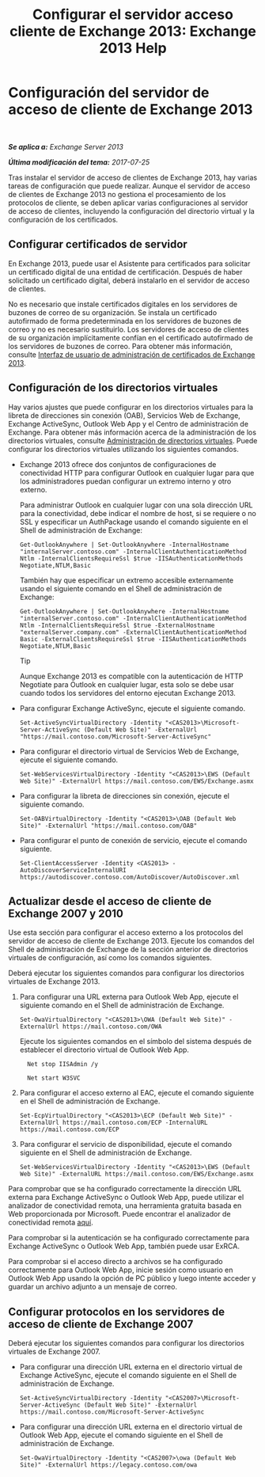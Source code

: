 ﻿---
title: 'Configurar el servidor acceso cliente de Exchange 2013: Exchange 2013 Help'
TOCTitle: Configuración del servidor de acceso de cliente de Exchange 2013
ms:assetid: 01432ae4-2a00-44a4-a4dd-4eb8d7e6cfae
ms:mtpsurl: https://technet.microsoft.com/es-es/library/Hh529912(v=EXCHG.150)
ms:contentKeyID: 49895432
ms.date: 05/22/2018
mtps_version: v=EXCHG.150
ms.translationtype: MT
---

# Configuración del servidor de acceso de cliente de Exchange 2013

 

_**Se aplica a:** Exchange Server 2013_

_**Última modificación del tema:** 2017-07-25_

Tras instalar el servidor de acceso de clientes de Exchange 2013, hay varias tareas de configuración que puede realizar. Aunque el servidor de acceso de clientes de Exchange 2013 no gestiona el procesamiento de los protocolos de cliente, se deben aplicar varias configuraciones al servidor de acceso de clientes, incluyendo la configuración del directorio virtual y la configuración de los certificados.

## Configurar certificados de servidor

En Exchange 2013, puede usar el Asistente para certificados para solicitar un certificado digital de una entidad de certificación. Después de haber solicitado un certificado digital, deberá instalarlo en el servidor de acceso de clientes.

No es necesario que instale certificados digitales en los servidores de buzones de correo de su organización. Se instala un certificado autofirmado de forma predeterminada en los servidores de buzones de correo y no es necesario sustituirlo. Los servidores de acceso de clientes de su organización implícitamente confían en el certificado autofirmado de los servidores de buzones de correo. Para obtener más información, consulte [Interfaz de usuario de administración de certificados de Exchange 2013](exchange-2013-certificate-management-ui-exchange-2013-help.md).

## Configuración de los directorios virtuales

Hay varios ajustes que puede configurar en los directorios virtuales para la libreta de direcciones sin conexión (OAB), Servicios Web de Exchange, Exchange ActiveSync, Outlook Web App y el Centro de administración de Exchange. Para obtener más información acerca de la administración de los directorios virtuales, consulte [Administración de directorios virtuales](virtual-directory-management-exchange-2013-help.md). Puede configurar los directorios virtuales utilizando los siguientes comandos.

  - Exchange 2013 ofrece dos conjuntos de configuraciones de conectividad HTTP para configurar Outlook en cualquier lugar para que los administradores puedan configurar un extremo interno y otro externo.
    
    Para administrar Outlook en cualquier lugar con una sola dirección URL para la conectividad, debe indicar el nombre de host, si se requiere o no SSL y especificar un AuthPackage usando el comando siguiente en el Shell de administración de Exchange:
    
        Get-OutlookAnywhere | Set-OutlookAnywhere -InternalHostname "internalServer.contoso.com" -InternalClientAuthenticationMethod Ntlm -InternalClientsRequireSsl $true -IISAuthenticationMethods Negotiate,NTLM,Basic
    
    También hay que especificar un extremo accesible externamente usando el siguiente comando en el Shell de administración de Exchange:
    
        Get-OutlookAnywhere | Set-OutlookAnywhere -InternalHostname "internalServer.contoso.com" -InternalClientAuthenticationMethod Ntlm -InternalClientsRequireSsl $true -ExternalHostname "externalServer.company.com" -ExternalClientAuthenticationMethod Basic -ExternalClientsRequireSsl $true -IISAuthenticationMethods Negotiate,NTLM,Basic
    

    > [!TIP]
    > Aunque Exchange 2013 es compatible con la autenticación de HTTP Negotiate para Outlook en cualquier lugar, esta solo se debe usar cuando todos los servidores del entorno ejecutan Exchange 2013.



  - Para configurar Exchange ActiveSync, ejecute el siguiente comando.
    
        Set-ActiveSyncVirtualDirectory -Identity "<CAS2013>\Microsoft-Server-ActiveSync (Default Web Site)" -ExternalUrl "https://mail.contoso.com/Microsoft-Server-ActiveSync"

  - Para configurar el directorio virtual de Servicios Web de Exchange, ejecute el siguiente comando.
    
        Set-WebServicesVirtualDirectory -Identity "<CAS2013>\EWS (Default Web Site)" -ExternalUrl https://mail.contoso.com/EWS/Exchange.asmx

  - Para configurar la libreta de direcciones sin conexión, ejecute el siguiente comando.
    
        Set-OABVirtualDirectory -Identity "<CAS2013>\OAB (Default Web Site)" -ExternalUrl "https://mail.contoso.com/OAB"

  - Para configurar el punto de conexión de servicio, ejecute el comando siguiente.
    
        Set-ClientAccessServer -Identity <CAS2013> -AutoDiscoverServiceInternalURI https://autodiscover.contoso.com/AutoDiscover/AutoDiscover.xml

## Actualizar desde el acceso de cliente de Exchange 2007 y 2010

Use esta sección para configurar el acceso externo a los protocolos del servidor de acceso de cliente de Exchange 2013. Ejecute los comandos del Shell de administración de Exchange de la sección anterior de directorios virtuales de configuración, así como los comandos siguientes.

Deberá ejecutar los siguientes comandos para configurar los directorios virtuales de Exchange 2013.

1.  Para configurar una URL externa para Outlook Web App, ejecute el siguiente comando en el Shell de administración de Exchange.
    
        Set-OwaVirtualDirectory "<CAS2013>\OWA (Default Web Site)" -ExternalUrl https://mail.contoso.com/OWA
    
    Ejecute los siguientes comandos en el símbolo del sistema después de establecer el directorio virtual de Outlook Web App.
      ```
        Net stop IISAdmin /y
      ```
      ```
        Net start W3SVC
      ```
      
2.  Para configurar el acceso externo al EAC, ejecute el comando siguiente en el Shell de administración de Exchange.
    
        Set-EcpVirtualDirectory "<CAS2013>\ECP (Default Web Site)" -ExternalUrl https://mail.contoso.com/ECP -InternalURL https://mail.contoso.com/ECP 

3.  Para configurar el servicio de disponibilidad, ejecute el comando siguiente en el Shell de administración de Exchange.
    
        Set-WebServicesVirtualDirectory -Identity "<CAS2013>\EWS (Default Web Site)" -ExternalURL https://mail.contoso.com/EWS/Exchange.asmx

Para comprobar que se ha configurado correctamente la dirección URL externa para Exchange ActiveSync o Outlook Web App, puede utilizar el analizador de conectividad remota, una herramienta gratuita basada en Web proporcionada por Microsoft. Puede encontrar el analizador de conectividad remota [aquí](http://go.microsoft.com/fwlink/?linkid=154308).

Para comprobar si la autenticación se ha configurado correctamente para Exchange ActiveSync o Outlook Web App, también puede usar ExRCA.

Para comprobar si el acceso directo a archivos se ha configurado correctamente para Outlook Web App, inicie sesión como usuario en Outlook Web App usando la opción de PC público y luego intente acceder y guardar un archivo adjunto a un mensaje de correo.

## Configurar protocolos en los servidores de acceso de cliente de Exchange 2007

Deberá ejecutar los siguientes comandos para configurar los directorios virtuales de Exchange 2007.

  - Para configurar una dirección URL externa en el directorio virtual de Exchange ActiveSync, ejecute el comando siguiente en el Shell de administración de Exchange.
    
        Set-ActiveSyncVirtualDirectory -Identity "<CAS2007>\Microsoft-Server-ActiveSync (Default Web Site)" -ExternalUrl https://mail.contoso.com/Microsoft-Server-ActiveSync

  - Para configurar una dirección URL externa en el directorio virtual de Outlook Web App, ejecute el comando siguiente en el Shell de administración de Exchange.
    
        Set-OwaVirtualDirectory -Identity "<CAS2007>\owa (Default Web Site)" -ExternalUrl https://legacy.contoso.com/owa

